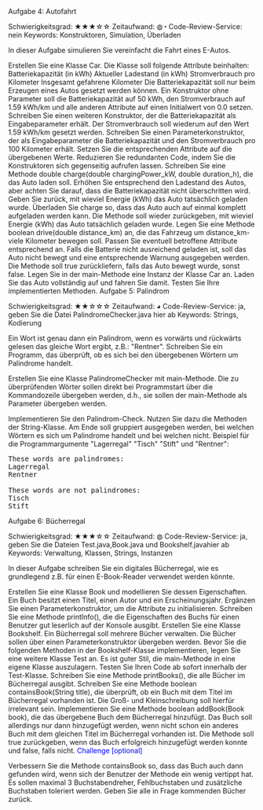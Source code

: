 Aufgabe 4: Autofahrt

Schwierigkeitsgrad: ★★★☆☆
Zeitaufwand: ◍◔
Code-Review-Service:  nein
Keywords: Konstruktoren, Simulation, Überladen

In dieser Aufgabe simulieren Sie vereinfacht die Fahrt eines E-Autos.

Erstellen Sie eine Klasse Car. Die Klasse soll folgende Attribute beinhalten:
Batteriekapazität (in kWh)
Aktueller Ladestand (in kWh)
Stromverbrauch pro Kilometer
Insgesamt gefahrene Kilometer
Die Batteriekapazität soll nur beim Erzeugen eines Autos gesetzt werden können.
Ein Konstruktor ohne Parameter soll die Batteriekapazität auf 50 kWh, den Stromverbrauch auf 1.59 kWh/km und alle anderen Attribute auf einen Initialwert von 0.0 setzen.
Schreiben Sie einen weiteren Konstruktor, der die Batteriekapazität als Eingabeparameter erhält. Der Stromverbrauch soll wiederum auf den Wert 1.59 kWh/km gesetzt werden.
Schreiben Sie einen Parameterkonstruktor, der als Eingabeparameter die Batteriekapazität und den Stromverbrauch pro 100 Kilometer erhält. Setzen Sie die entsprechenden Attribute auf die übergebenen Werte.
Reduzieren Sie redundanten Code, indem Sie die Konstruktoren sich gegenseitig aufrufen lassen.
Schreiben Sie eine Methode double charge(double chargingPower_kW, double duration_h), die das Auto laden soll. Erhöhen Sie entsprechend den Ladestand des Autos, aber achten Sie darauf, dass die Batteriekapazität nicht überschritten wird. Geben Sie zurück, mit wieviel Energie (kWh) das Auto tatsächlich geladen wurde.
Überladen Sie charge so, dass das Auto auch auf einmal komplett aufgeladen werden kann. Die Methode soll wieder zurückgeben, mit wieviel Energie (kWh) das Auto tatsächlich geladen wurde.
Legen Sie eine Methode boolean drive(double distance_km) an, die das Fahrzeug um distance_km-viele Kilometer bewegen soll. Passen Sie eventuell betroffene Attribute entsprechend an.
Falls die Batterie nicht ausreichend geladen ist, soll das Auto nicht bewegt und eine entsprechende Warnung ausgegeben werden. Die Methode soll true zurückliefern, falls das Auto bewegt wurde, sonst false.
Legen Sie in der main-Methode eine Instanz der Klasse Car an. Laden Sie das Auto vollständig auf und fahren Sie damit. Testen Sie Ihre implementierten Methoden.
Aufgabe 5: Palindrom

Schwierigkeitsgrad: ★★☆☆☆
Zeitaufwand: ◕
Code-Review-Service: ja, geben Sie die Datei PalindromeChecker.java hier ab
Keywords: Strings, Kodierung

Ein Wort ist genau dann ein Palindrom, wenn es vorwärts und rückwärts gelesen das gleiche Wort ergibt, z.B.: "Rentner". Schreiben Sie ein Programm, das überprüft, ob es sich bei den übergebenen Wörtern um Palindrome handelt.

Erstellen Sie eine Klasse PalindromeChecker mit main-Methode. Die zu überprüfenden Wörter sollen direkt bei Programmstart über die Kommandozeile übergeben werden, d.h., sie sollen der main-Methode als Parameter übergeben werden.

Implementieren Sie den Palindrom-Check. Nutzen Sie dazu die Methoden der String-Klasse. Am Ende soll gruppiert ausgegeben werden, bei welchen Wörtern es sich um Palindrome handelt und bei welchen nicht.
Beispiel für die Programmargumente "Lagerregal" "Tisch" "Stift" und "Rentner":
<pre>These words are palindromes:
Lagerregal
Rentner

These words are not palindromes:
Tisch
Stift
</pre>

Aufgabe 6: Bücherregal

Schwierigkeitsgrad: ★★★☆☆
Zeitaufwand: ◍
Code-Review-Service:  ja, geben Sie die Dateien Test.java,Book.java und Bookshelf.javahier ab
Keywords: Verwaltung, Klassen, Strings, Instanzen

In dieser Aufgabe schreiben Sie ein digitales Bücherregal, wie es grundlegend z.B. für einen E-Book-Reader verwendet werden könnte.

Erstellen Sie eine Klasse Book und modellieren Sie dessen Eigenschaften. Ein Buch besitzt einen Titel, einen Autor und ein Erscheinungsjahr. Ergänzen Sie einen Parameterkonstruktor, um die Attribute zu initialisieren.
Schreiben Sie eine Methode printInfo(), die die Eigenschaften des Buchs für einen Benutzer gut leserlich auf der Konsole ausgibt.
Erstellen Sie eine Klasse Bookshelf. Ein Bücherregal soll mehrere Bücher verwalten. Die Bücher sollen über einen Parameterkonstruktor übergeben werden.
Bevor Sie die folgenden Methoden in der Bookshelf-Klasse implementieren, legen Sie eine weitere Klasse Test an. Es ist guter Stil, die main-Methode in eine eigene Klasse auszulagern. Testen Sie Ihren Code ab sofort innerhalb der Test-Klasse.
Schreiben Sie eine Methode printBooks(), die alle Bücher im Bücherregal ausgibt.
Schreiben Sie eine Methode boolean containsBook(String title), die überprüft, ob ein Buch mit dem Titel im Bücherregal vorhanden ist. Die Groß- und Kleinschreibung soll hierfür irrelevant sein.
Implementieren Sie eine Methode boolean addBook(Book book), die das übergebene Buch dem Bücherregal hinzufügt. Das Buch soll allerdings nur dann hinzugefügt werden, wenn nicht schon ein anderes Buch mit dem gleichen Titel im Bücherregal vorhanden ist. Die Methode soll true zurückgeben, wenn das Buch erfolgreich hinzugefügt werden konnte und false, falls nicht.
<span style="color: rgb(0,0,255);">Challenge [optional]</span>

Verbessern Sie die Methode containsBook so, dass das Buch auch dann gefunden wird, wenn sich der Benutzer der Methode ein wenig vertippt hat. Es sollen maximal 3 Buchstabendreher, Fehlbuchstaben und zusätzliche Buchstaben toleriert werden. Geben Sie alle in Frage kommenden Bücher zurück.